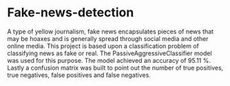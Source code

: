# Fake-news-detection
A type of yellow journalism, fake news encapsulates pieces of news that may be hoaxes and is generally spread through social media and other online media. This project is based upon a classification problem of classifying news as fake or real. The PassiveAggressiveClassifier model was used for this purpose. The model achieved an accuracy of 95.11 %. Lastly a confusion matrix was built to point out the number of true positives, true negatives, false positives and false negatives.
